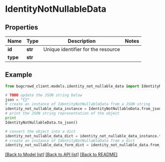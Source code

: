 # IdentityNotNullableData


## Properties

Name | Type | Description | Notes
------------ | ------------- | ------------- | -------------
**id** | **str** | Unique identifier for the resource | 
**type** | **str** |  | 

## Example

```python
from bugcrowd_client.models.identity_not_nullable_data import IdentityNotNullableData

# TODO update the JSON string below
json = "{}"
# create an instance of IdentityNotNullableData from a JSON string
identity_not_nullable_data_instance = IdentityNotNullableData.from_json(json)
# print the JSON string representation of the object
print
IdentityNotNullableData.to_json()

# convert the object into a dict
identity_not_nullable_data_dict = identity_not_nullable_data_instance.to_dict()
# create an instance of IdentityNotNullableData from a dict
identity_not_nullable_data_form_dict = identity_not_nullable_data.from_dict(identity_not_nullable_data_dict)
```
[[Back to Model list]](../README.md#documentation-for-models) [[Back to API list]](../README.md#documentation-for-api-endpoints) [[Back to README]](../README.md)


